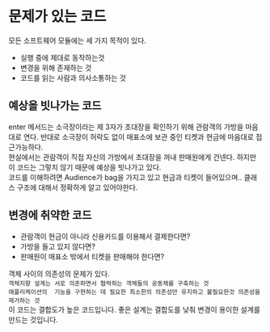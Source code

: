 # 문제가 있는 코드
모든 소프트웨어 모듈에는 세 가지 목적이 있다.  
- 실행 중에 제대로 동작하는것
- 변경을 위해 존재하는 것
- 코드를 읽는 사람과 의사소통하는 것  

## 예상을 빗나가는 코드
enter 메서드는 소극장이라는 제 3자가 초대장을 확인하기 위해 관람객의 가방을 마음대로 연다. 반대로 소극장이 허락도 없이 매표소에 보관 중인 티켓과 현금에 마음대로 접근가능하다.  
현실에서는 관람객이 직접 자신의 가방에서 초대장을 꺼내 판매원에게 건넨다. 하지만 이 코드는 그렇치 않기 때문에 예상을 빗나가고 있다.  
코드를 이해하려면 Audience가 bag을 가지고 있고 현금과 티켓이 들어있으며.. 클래스 구조에 대해서 정확하게 알고 있어야한다.  

## 변경에 취약한 코드
- 관람객이 현금이 아니라 신용카드를 이용해서 결제한다면?  
- 가방을 들고 있지 않다면?  
- 판매원이 매표소 밖에서 티켓을 판매해야 한다면?  

객체 사이의 의존성의 문제가 있다.  
`객체지향 설계는 서로 의존하면서 협력하는 객체들의 공동체를 구축하는 것`  
`애플리케이션의  기능을 구현하는 데 필요한 최소한의 의존성만 유지하고 불필요한것 의존성을 제거하는 것`  
이 코드는 결합도가 높은 코드입니다. 좋은 설계는 결합도를 낮춰 변경이 용이한 설계를 만드는 것입니다.